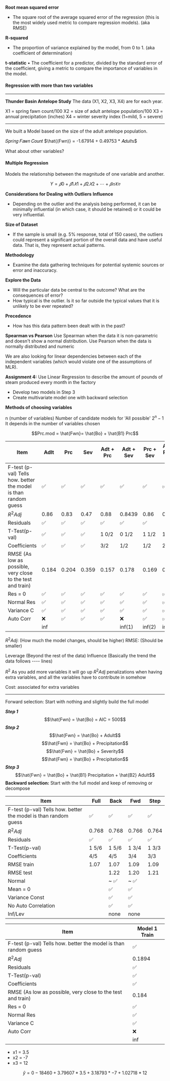 **Root mean squared error**
- The square root of the average squared error of the regression (this is the most widely used metric to compare regression models). (aka RMSE)

**R-squared**
- The proportion of variance explained by the model, from 0 to 1. (aka coefficient of determination)

**t-statistic**
• The coefficient for a predictor, divided by the standard error of the coefficient, giving a metric to compare the importance of variables in the model.

#### Regression with more than two variables
----
**Thunder Basin Antelope Study**
The data (X1, X2, X3, X4) are for each year.

X1 = spring fawn count/100
X2 = size of adult antelope population/100
X3 = annual precipitation (inches)
X4 = winter severity index
(1=mild, 5 = severe)

----

We built a Model based on the size of the adult antelope population.

𝑆𝑝𝑟𝑖𝑛𝑔 𝐹𝑎𝑤𝑛 𝐶𝑜𝑢𝑛𝑡 $\hat{(Fwn)} = -1.67914 + 0.49753 * 𝐴𝑑𝑢𝑙𝑡s$

What about other variables?

#### Multiple Regression

Models the relationship between the magnitude of one variable and another.

$$Y = 𝛽0 + 𝛽1𝑋1 + 𝛽2𝑋2 + ⋯ + 𝛽𝑛𝑋𝑛$$

**Considerations for Dealing with Outliers**
**Influence**
- Depending on the outlier and the analysis being performed, it can be minimally influential (in which case, it should be retained) or it could be very influential.

**Size of Dataset**
- If the sample is small (e.g. 5% response, total of 150 cases), the outliers could represent a significant portion of the overall data and have useful data. That is, they represent actual patterns.

**Methodology**
- Examine the data gathering techniques for potential systemic sources or error and inaccuracy.

**Explore the Data**
- Will the particular data be central to the outcome? What are the consequences of error?
- How typical is the outlier. Is it so far outside the typical values that it is unlikely to be ever repeated?

**Precedence**
- How has this data pattern been dealt with in the past?

**Spearman vs Pearson**
Use Spearman when the data it is non-parametric and doesn't show a normal distribution.
Use Pearson when the data is normally distributed and numeric

We are also looking for linear dependencies between each of the independent variables (which would violate one of the assumptions of MLR).

**Assignment 4:** Use Linear Regression to describe the amount of pounds of steam produced every month in the factory
- Develop two models in Step 3
- Create multivariate model one with backward selection

**Methods of choosing variables**

n (number of variables)
Number of candidate models for 'All possible' $2^n -1$
It depends in the number of variables chosen




$$Prc.mod = \hat{Fwn}= \hat{Bo} + \hat{B1} Prc$$


| Item                                                            | Adlt  | Prc   | Sev   | Adt + Prc | Adt + Sev | Prc + Sev | Adt + Prc + Sev |
| --------------------------------------------------------------- | ----- | ----- | ----- | --------- | --------- | --------- | --------------- |
| F-test (p-val) Tells how. better the model is than random guess | ✅     | ✅     | ✅     | ✅         | ✅         | ✅         | ✅               |
| $R^2Adj$                                                        | 0.86  | 0.83  | 0.47  | 0.88      | 0.8439    | 0.86      | 0.955           |
| Residuals                                                       | ✅     | ✅     | ✅     | ✅         | ✅         | ✅         |                 |
| T-Test(p-val)                                                   | ✅     | ✅     | ✅     | 1 $0/2$   | 0 $1/2$   | 1 $1/2$   | 1 $3/3$         |
| Coefficients                                                    | ✅     | ✅     | ✅     | $3/2$     | $1/2$     | $1/2$     | $2/3$           |
| RMSE (As low as possible, very close to the test and train)     | 0.184 | 0.204 | 0.359 | 0.157     | 0.178     | 0.169     | 0.086           |
| Res = 0                                                         | ✅     | ✅     | ✅     | ✅         | ✅         | ✅         | ✅               |
| Normal Res                                                      | ✅     | ✅     | ✅     | ✅         | ✅         | ✅         | ✅               |
| Variance C                                                      | ✅     | ✅     | ✅     | ✅         | ✅         | ✅         | ✅               |
| Auto Corr                                                       | ❌     | ✅     | ✅     | ✅         | ❌         | ✅         | ✅               |
|                                                                 | inf   |       |       |           | inf(1)    | inf(2)    | inf(2)          |

$R^2Adj$: (How much the model changes, should be higher)
RMSE: (Should be smaller)

Leverage (Beyond the rest of the data)
Influence (Basically the trend the data follows ---- lines)

$R^2$ As you add more variables it will go up
$R^2Adj$ penalizations when having extra variables, and all the variables have to contribute in somehow

Cost: associated for extra variables

----
Forward selection: Start with nothing and slightly build the full model

***Step 1***$$\hat{Fwn} = \hat{Bo} = AIC = 500$$
***Step 2***$$\hat{Fwn} = \hat{Bo} + Adult$$$$\hat{Fwn} = \hat{Bo} + Precipitation$$$$\hat{Fwn} = \hat{Bo} + Severity$$$$\hat{Fwn} = \hat{Bo} + Precipitation$$***Step 3***$$\hat{Fwn} = \hat{Bo} + \hat{B1} Precipitation + \hat{B2} Adult$$
**Backward selection:** Start with the full model and keep of removing or decompose

| Item                                                            | Full     | Back    | Fwd      | Step    |
| --------------------------------------------------------------- | -------- | ------- | -------- | ------- |
| F-test (p-val) Tells how. better the model is than random guess | ✅        | ✅       | ✅        | ✅       |
| $R^2Adj$                                                        | 0.768    | 0.768   | 0.766    | 0.764   |
| Residuals                                                       | ✅        | ✅       | ✅        | ✅       |
| T-Test(p-val)                                                   | 1  $5/6$ | 1 $5/6$ | 1  $3/4$ | 1 $3/3$ |
| Coefficients                                                    | $4/5$    | $4/5$   | $3/4$    | $3/3$   |
| RMSE train                                                      | 1.07     | 1.07    | 1.09     | 1.09    |
| RMSE test                                                       |          | 1.22    | 1.20     | 1.21    |
| Normal                                                          |          | ~ ✅     | ~ ✅      |         |
| Mean = 0                                                        |          | ✅       | ✅        |         |
| Variance Const                                                  |          | ✅       | ✅        |         |
| No Auto Correlation                                             |          | ✅       | ✅        |         |
| Inf/Lev                                                         |          | none    | none     |         |



| Item                                                            | Model 1 Train |
| --------------------------------------------------------------- | ------------- |
| F-test (p-val) Tells how. better the model is than random guess | ✅             |
| $R^2Adj$                                                        | 0.1894        |
| Residuals                                                       | ✅             |
| T-Test(p-val)                                                   | ✅             |
| Coefficients                                                    | ✅             |
| RMSE (As low as possible, very close to the test and train)     | 0.184         |
| Res = 0                                                         | ✅             |
| Normal Res                                                      | ✅             |
| Variance C                                                      | ✅             |
| Auto Corr                                                       | ❌             |
|                                                                 | inf           |
- x1 = 3.5
- x2 = -7
- x3 = 12

$$
\hat{y} = 0-18460 + 3.79607 * 3.5
				  + 3.18793 * -7
				  + 1.02718 * 12
$$